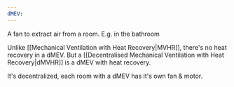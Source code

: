 ```yaml
---
dMEV:
---
```

A fan to extract air from a room. E.g. in the bathroom

Unlike [[Mechanical Ventilation with Heat Recovery|MVHR]], there's no heat recovery in a dMEV. But a [[Decentralised Mechanical Ventilation with Heat Recovery|dMVHR]] is a dMEV with heat recovery.

It's decentralized, each room with a dMEV has it's own fan & motor.

